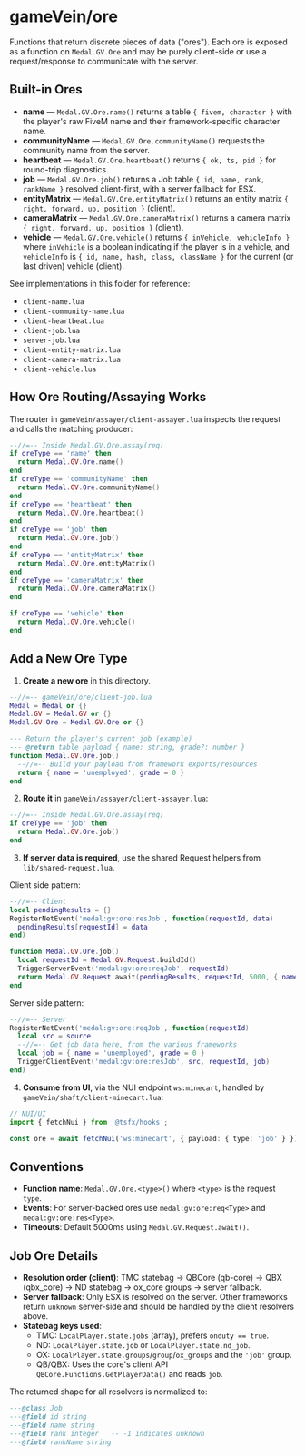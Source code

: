 # gameVein/ore

Functions that return discrete pieces of data ("ores").
Each ore is exposed as a function on `Medal.GV.Ore` and may be purely client-side or use a request/response
to communicate with the server.

## Built-in Ores

- __name__ — `Medal.GV.Ore.name()` returns a table `{ fivem, character }` with the player's raw FiveM name and their framework-specific character name.
- __communityName__ — `Medal.GV.Ore.communityName()` requests the community name from the server.
- __heartbeat__ — `Medal.GV.Ore.heartbeat()` returns `{ ok, ts, pid }` for round-trip diagnostics.
- __job__ — `Medal.GV.Ore.job()` returns a Job table `{ id, name, rank, rankName }` resolved client-first, with a server fallback for ESX.
- __entityMatrix__ — `Medal.GV.Ore.entityMatrix()` returns an entity matrix `{ right, forward, up, position }` (client).
- __cameraMatrix__ — `Medal.GV.Ore.cameraMatrix()` returns a camera matrix `{ right, forward, up, position }` (client).
- __vehicle__ — `Medal.GV.Ore.vehicle()` returns `{ inVehicle, vehicleInfo }` where `inVehicle` is a boolean indicating if the player is in a vehicle, and `vehicleInfo` is `{ id, name, hash, class, className }` for the current (or last driven) vehicle (client).

See implementations in this folder for reference:
- `client-name.lua`
- `client-community-name.lua`
- `client-heartbeat.lua`
- `client-job.lua`
- `server-job.lua`
- `client-entity-matrix.lua`
- `client-camera-matrix.lua`
- `client-vehicle.lua`

## How Ore Routing/Assaying Works

The router in `gameVein/assayer/client-assayer.lua` inspects the request and calls the matching producer:

```lua
--//=-- Inside Medal.GV.Ore.assay(req)
if oreType == 'name' then
  return Medal.GV.Ore.name()
end
if oreType == 'communityName' then
  return Medal.GV.Ore.communityName()
end
if oreType == 'heartbeat' then
  return Medal.GV.Ore.heartbeat()
end
if oreType == 'job' then
  return Medal.GV.Ore.job()
end
if oreType == 'entityMatrix' then
  return Medal.GV.Ore.entityMatrix()
end
if oreType == 'cameraMatrix' then
  return Medal.GV.Ore.cameraMatrix()
end

if oreType == 'vehicle' then
  return Medal.GV.Ore.vehicle()
end
```

## Add a New Ore Type

1) __Create a new ore__ in this directory.

```lua
--//=-- gameVein/ore/client-job.lua
Medal = Medal or {}
Medal.GV = Medal.GV or {}
Medal.GV.Ore = Medal.GV.Ore or {}

--- Return the player's current job (example)
--- @return table payload { name: string, grade?: number }
function Medal.GV.Ore.job()
  --//=-- Build your payload from framework exports/resources
  return { name = 'unemployed', grade = 0 }
end
```

2) __Route it__ in `gameVein/assayer/client-assayer.lua`:

```lua
--//=-- Inside Medal.GV.Ore.assay(req)
if oreType == 'job' then
  return Medal.GV.Ore.job()
end
```

3) __If server data is required__, use the shared Request helpers from `lib/shared-request.lua`.

Client side pattern:

```lua
--//=-- Client
local pendingResults = {}
RegisterNetEvent('medal:gv:ore:resJob', function(requestId, data)
  pendingResults[requestId] = data
end)

function Medal.GV.Ore.job()
  local requestId = Medal.GV.Request.buildId()
  TriggerServerEvent('medal:gv:ore:reqJob', requestId)
  return Medal.GV.Request.await(pendingResults, requestId, 5000, { name = 'unknown' })
end
```

Server side pattern:

```lua
--//=-- Server
RegisterNetEvent('medal:gv:ore:reqJob', function(requestId)
  local src = source
  --//=-- Get job data here, from the various frameworks
  local job = { name = 'unemployed', grade = 0 }
  TriggerClientEvent('medal:gv:ore:resJob', src, requestId, job)
end)
```

4) __Consume from UI__, via the NUI endpoint `ws:minecart`, handled by `gameVein/shaft/client-minecart.lua`:

```ts
// NUI/UI
import { fetchNui } from '@tsfx/hooks';

const ore = await fetchNui('ws:minecart', { payload: { type: 'job' } });
```

## Conventions

- __Function name__: `Medal.GV.Ore.<type>()` where `<type>` is the request `type`.
- __Events__: For server-backed ores use `medal:gv:ore:req<Type>` and `medal:gv:ore:res<Type>`.
- __Timeouts__: Default 5000ms using `Medal.GV.Request.await()`.

## Job Ore Details

- __Resolution order (client)__: TMC statebag → QBCore (qb-core) → QBX (qbx_core) → ND statebag → ox_core groups → server fallback.
- __Server fallback__: Only ESX is resolved on the server. Other frameworks return `unknown` server-side and should be handled by the client resolvers above.
- __Statebag keys used__:
  - TMC: `LocalPlayer.state.jobs` (array), prefers `onduty == true`.
  - ND: `LocalPlayer.state.job` or `LocalPlayer.state.nd_job`.
  - OX: `LocalPlayer.state.groups`/`group`/`ox_groups` and the `'job'` group.
  - QB/QBX: Uses the core's client API `QBCore.Functions.GetPlayerData()` and reads `job`.

The returned shape for all resolvers is normalized to:

```lua
---@class Job
---@field id string
---@field name string
---@field rank integer   -- -1 indicates unknown
---@field rankName string
```
